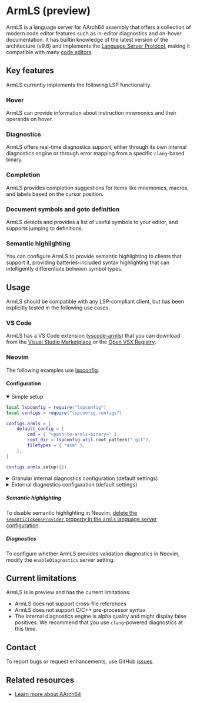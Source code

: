 # ArmLS (preview)

ArmLS is a language server for AArch64 assembly that offers a collection of modern code editor features such as in-editor diagnostics and on-hover documentation. It has builtin knowledge of the latest version of the architecture (v9.6) and implements the [Language Server Protocol](https://microsoft.github.io/language-server-protocol/), making it compatible with many [code editors](https://langserver.org/#implementations-client).

## Key features

ArmLS currently implements the following LSP functionality.


### Hover

ArmLS can provide information about instruction mnemonics and their operands on hover.



### Diagnostics

ArmLS offers real-time diagnostics support, either through its own internal diagnostics engine or through error mapping from a specific `clang`-based binary.


### Completion

ArmLS provides completion suggestions for items like mnemonics, macros, and labels based on the cursor position.


### Document symbols and goto definition

ArmLS detects and provides a list of useful symbols to your editor, and supports jumping to definitions.


### Semantic highlighting

You can configure ArmLS to provide semantic highlighting to clients that support it,
providing batteries-included syntax highlighting that can intelligently differentiate between symbol types.


## Usage

ArmLS should be compatible with any LSP-compliant client, but has been explicitly tested in the following use cases.


### VS Code

ArmLS has a VS Code extension ([vscode-armls](https://github.com/arm/vscode-armls)) that you can download from the [Visual Studio Marketplace](https://marketplace.visualstudio.com/vscode) or the [Open VSX Registry](https://open-vsx.org/).


### Neovim

The following examples use [lspconfig](https://github.com/neovim/nvim-lspconfig).

#### Configuration

<details open>
<summary>Simple setup</summary>

```lua
local lspconfig = require("lspconfig")
local configs = require("lspconfig.configs")

configs.armls = {
    default_config = {
        cmd = { "<path-to-armls-binary>" },
        root_dir = lspconfig.util.root_pattern(".git"),
        filetypes = { "asm" },
    },
}

configs.armls.setup({})
```

</details>

<details>
<summary>Granular internal diagnostics configuration (default settings)</summary>

```lua
configs.armls.setup({
    settings = {
        armls = {
            diagnostics = {
                enable = true,
                disableCategories = {
                    -- "unrecognisedInstruction",
                    "invalidOperand",
                    "tooManyOperands",
                    "tooFewOperands",
                },
        },
    },
})
```

</details>

<details>
    <summary>External diagnostics configuration (default settings)</summary>

```lua
configs.armls.setup({
    settings = {
        armls = {
            -- externalDiagnostics = {
            --     clang = {
            --         path = "/path/to/clang-executable",
            --         args = { "--target=aarch64" },
            --     },
            -- },
        },
    },
})
```

</details>

##### Semantic highlighting

To disable semantic highlighting in Neovim, [delete the `semanticTokensProvider` property in the `armls` language server configuration](https://lsp-zero.netlify.app/docs/language-server-configuration.html#disable-semantic-highlights).

##### Diagnostics

To configure whether ArmLS provides validation diagnostics in Neovim, modify the `enableDiagnostics` server setting.


## Current limitations

ArmLS is in preview and has the current limitations:

- ArmLS does not support cross-file references
- ArmLS does not support C/C++ pre-processor syntax
- The internal diagnostics engine is alpha quality and might display false positives. We recommend that you use `clang`-powered diagnostics at this time.


## Contact

To report bugs or request enhancements, use GitHub [issues](https://github.com/arm/armls/issues).

## Related resources

- [Learn more about AArch64](https://developer.arm.com/documentation/102374/0102/Overview)
